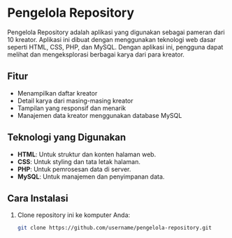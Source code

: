 # Pengelola Repository

Pengelola Repository adalah aplikasi yang digunakan sebagai pameran dari 10 kreator. Aplikasi ini dibuat dengan menggunakan teknologi web dasar seperti HTML, CSS, PHP, dan MySQL. Dengan aplikasi ini, pengguna dapat melihat dan mengeksplorasi berbagai karya dari para kreator.

## Fitur

- Menampilkan daftar kreator
- Detail karya dari masing-masing kreator
- Tampilan yang responsif dan menarik
- Manajemen data kreator menggunakan database MySQL

## Teknologi yang Digunakan

- **HTML**: Untuk struktur dan konten halaman web.
- **CSS**: Untuk styling dan tata letak halaman.
- **PHP**: Untuk pemrosesan data di server.
- **MySQL**: Untuk manajemen dan penyimpanan data.

## Cara Instalasi

1. Clone repository ini ke komputer Anda:
   ```bash
   git clone https://github.com/username/pengelola-repository.git
